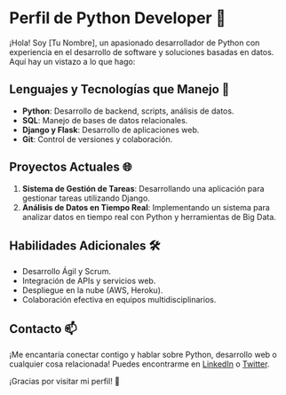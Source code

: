 # Perfil de Python Developer 🐍

¡Hola! Soy [Tu Nombre], un apasionado desarrollador de Python con experiencia en el desarrollo de software y soluciones basadas en datos. Aquí hay un vistazo a lo que hago:

## Lenguajes y Tecnologías que Manejo 🚀
- **Python**: Desarrollo de backend, scripts, análisis de datos.
- **SQL**: Manejo de bases de datos relacionales.
- **Django y Flask**: Desarrollo de aplicaciones web.
- **Git**: Control de versiones y colaboración.

## Proyectos Actuales 🌐
1. **Sistema de Gestión de Tareas**: Desarrollando una aplicación para gestionar tareas utilizando Django.
2. **Análisis de Datos en Tiempo Real**: Implementando un sistema para analizar datos en tiempo real con Python y herramientas de Big Data.

## Habilidades Adicionales 🛠️
- Desarrollo Ágil y Scrum.
- Integración de APIs y servicios web.
- Despliegue en la nube (AWS, Heroku).
- Colaboración efectiva en equipos multidisciplinarios.

## Contacto 📫
¡Me encantaría conectar contigo y hablar sobre Python, desarrollo web o cualquier cosa relacionada! Puedes encontrarme en [LinkedIn](https://www.linkedin.com/in/tu-usuario) o [Twitter](https://twitter.com/tu-usuario).

¡Gracias por visitar mi perfil! 👋
